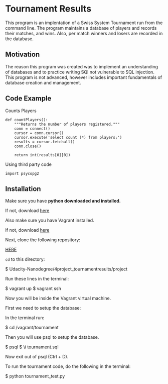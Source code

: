 # Tournament Results

This program is an implentation of a Swiss System Tournament run from the command line. The program maintains a database of players and records their matches, and wins. Also, per match winners and losers are recorded in the database.

## Motivation

The reason this program was created was to implement an understanding of databases and to practice writing SQl not vulnerable to SQL injection. This program is not advanced, however includes important fundamentals of database creation and management.

## Code Example

Counts Players
```
def countPlayers():
    """Returns the number of players registered."""
    conn = connect()
    cursor = conn.cursor()
    cursor.execute('select count (*) from players;')
    results = cursor.fetchall()
    conn.close()

    return int(results[0][0])
```
Using third party code

`import psycopg2`

## Installation

Make sure you have **python downloaded and installed.**

If not, download [here](https://www.python.org/downloads/)

Also make sure you have Vagrant installed.

If not, download [here](https://www.vagrantup.com/downloads.html)

Next, clone the following repository:

[HERE](https://github.com/jovanikimble/Udacity-Nanodegree.git)

`cd` to this directory:

$ Udacity-Nanodegree/4project_tournamentresults/project

Run these lines in the terminal:

$ vagrant up
$ vagrant ssh

Now you will be inside the Vagrant virtual machine.

First we need to setup the database:

In the terminal run:

$ cd /vagrant/tournament

Then you will use psql to setup the database.

$ psql
$ \i tournament.sql

Now exit out of psql (Ctrl + D).

To run the tournament code, do the following in the terminal:

$ python tournament_test.py

